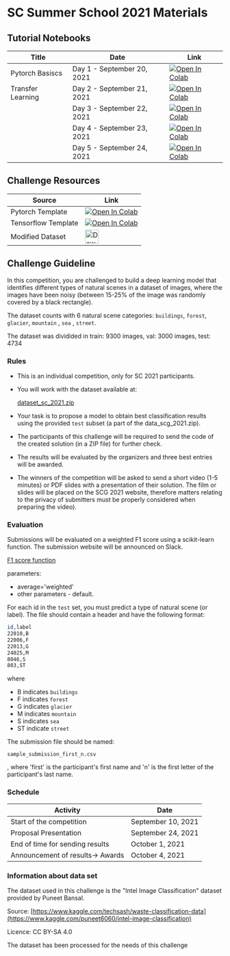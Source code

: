 # SC Summer School 2021 Materials

## Tutorial Notebooks

| Title             | Date                       | Link |
|-------------------|----------------------------|------|
| Pytorch Basiscs | Day 1 - September 20, 2021 | <a href="https://colab.research.google.com/github/YachaySCG/summer_school_2021/blob/master/template_pytorch_sc_2021.ipynb" target="_parent"><img src="https://colab.research.google.com/assets/colab-badge.svg" alt="Open In Colab"/></a>     |
| Transfer Learning | Day 2 - September 21, 2021 |  <a href="https://colab.research.google.com/github/YachaySCG/summer_school_2021/blob/master/template_pytorch_sc_2021.ipynb" target="_parent"><img src="https://colab.research.google.com/assets/colab-badge.svg" alt="Open In Colab"/></a>    |
|                   | Day 3 - September 22, 2021 |  <a href="https://colab.research.google.com/github/YachaySCG/summer_school_2021/blob/master/template_pytorch_sc_2021.ipynb" target="_parent"><img src="https://colab.research.google.com/assets/colab-badge.svg" alt="Open In Colab"/></a>    |
|                   | Day 4 - September 23, 2021 | <a href="https://colab.research.google.com/github/YachaySCG/summer_school_2021/blob/master/template_pytorch_sc_2021.ipynb" target="_parent"><img src="https://colab.research.google.com/assets/colab-badge.svg" alt="Open In Colab"/></a>     |
|                   | Day 5 - September 24, 2021 |  <a href="https://colab.research.google.com/github/YachaySCG/summer_school_2021/blob/master/template_pytorch_sc_2021.ipynb" target="_parent"><img src="https://colab.research.google.com/assets/colab-badge.svg" alt="Open In Colab"/></a>    |

## Challenge Resources

| Source              | Link |
|---------------------|------|
| Pytorch Template    | <a href="https://colab.research.google.com/github/YachaySCG/summer_school_2021/blob/master/template_pytorch_sc_2021.ipynb" target="_parent"><img src="https://colab.research.google.com/assets/colab-badge.svg" alt="Open In Colab"/></a>     |
| Tensorflow Template | <a href="https://colab.research.google.com/github/YachaySCG/summer_school_2021/blob/master/template_tensorflow_sc_2021.ipynb" target="_parent"><img src="https://colab.research.google.com/assets/colab-badge.svg" alt="Open In Colab"/></a>     |
| Modified Dataset    | <a href="https://drive.google.com/file/d/1pFWcrh9Qdn8irqognubPTjfaY1uDecFM/view?usp=sharing" target="_parent"><img src="https://cdn.icon-icons.com/icons2/2642/PNG/512/google_drive_logo_icon_159334.png" width="32" height="32" alt="Download Dataset"/></a>     |

## Challenge Guideline

In this competition, you are challenged to build a deep learning model that identifies different types of natural scenes in a dataset of images, where the images have been noisy (between 15-25% of the image was randomly covered by a black rectangle).

The dataset counts with 6 natural scene categories: `buildings`, `forest`, `glacier`, `mountain` , `sea` , `street`.

The dataset was dividided in train: 9300 images, val: 3000 images, test: 4734

### Rules

- This is an individual competition, only for SC 2021 participants.
- You will work with the dataset available at:

    [dataset_sc_2021.zip](https://drive.google.com/file/d/1pFWcrh9Qdn8irqognubPTjfaY1uDecFM/view?usp=sharing)

- Your task is to propose a model to obtain best classification results using the provided `test` subset (a part of the data_scg_2021.zip).
- The participants of this challenge will be required to send the code of the created solution (in a ZIP file) for further check.
- The results will be evaluated by the organizers and three best entries will be awarded.
- The winners of the competition will be asked to send a short video (1-5 minutes) or PDF slides with a presentation of their solution. The film or slides will be placed on the SCG 2021 website, therefore matters relating to the privacy of submitters must be properly considered when preparing the video).

### Evaluation

Submissions will be evaluated on a weighted F1 score using a scikit-learn function. The submission website will be announced on Slack.

[F1 score function](https://scikit-learn.org/stable/modules/generated/sklearn.metrics.f1_score.html)

parameters: 

- average='weighted'
- other parameters - default.

For each id in the `test` set, you must predict a type of natural scene (or label). The file should contain a header and have the following format:

```bash
id,label
22010,B
22006,F
22013,G
24025,M
8046,S
803,ST
```

where 

- B indicates `buildings`
- F indicates `forest`
- G indicates `glacier`
- M indicates `mountain`
- S indicates `sea`
- ST indicate `street`

The submission file should be named: 

`sample_submission_first_n.csv`

, where 'first' is the participant's first name and 'n' is the first letter of the participant's last name.

### Schedule 

| Activity                         | Date               |
|----------------------------------|--------------------|
| Start of the competition         | September 10, 2021 |
| Proposal Presentation            | September 24, 2021 |
| End of time for sending results  | October 1, 2021    |
| Announcement of results-> Awards | October 4, 2021    |


### Information about data set

The dataset used in this challenge is the "Intel Image Classification" dataset provided by Puneet Bansal.

Source: [https://www.kaggle.com/techsash/waste-classification-data](https://www.kaggle.com/puneet6060/intel-image-classification)

Licence: CC BY-SA 4.0

The dataset has been processed for the needs of this challenge